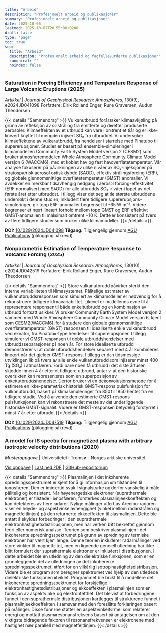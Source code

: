 ```yaml
---
title: "Arbeid"
description: "Profesjonelt arbeid og publikasjoner"
summary: "Profesjonelt arbeid og publikasjoner"
date: 2025-10-06
lastmod: 2025-10-07T20:55:00+0200
draft: false
type: "page"
toc: true
seo:
  title: "Arbeid"
  description: "Profesjonelt arbeid og fagfellevurderte publikasjoner"
  canonical: ""
  noindex: false
---
```


### Saturation in Forcing Efficiency and Temperature Response of Large Volcanic Eruptions (2025)
*Artikkel* | *Journal of Geophysical Research: Atmospheres*, 130(9), e2024JD041098
Forfattere: Eirik Rolland Enger, Rune Graversen, Audun Theodorsen

{{< details "Sammendrag" >}}
Vulkanutbrudd forårsaker klimaavkjøling på grunn av refleksjon av solstråling fra emitterte og deretter produserte aerosoler. Klimaeffekten av et utbrudd kan vare i omtrent et tiår og er ikke-lineært knyttet til mengden injisert SO₂ fra utbruddet. Vi undersøker klimaeffektene av vulkanutbrudd, fra hendelser i størrelse med Pinatubo til supererupsjoner. Studien er basert på ensemble-simuleringer i klimamodellen Community Earth System Model versjon 2 (CESM2) som bruker atmosfæremodellen Whole Atmosphere Community Climate Model versjon 6 (WACCM6), med et koblet hav og fast havoverflatetemperatur. Vår analyse fokuserer på påvirkningen av ulike nivåer av SO₂-injeksjoner på stratospærisk aerosol optisk dybde (SAOD), effektiv strålingsforcing (ERF), og globale gjennomsnittlige overflatetemperatur (GMST) anomalier. Vi avdekker en merkbar tidsavhengig nedgang i aerosol forcing-effektivitet (ERF normalisert med SAOD) for alle utbrudds SO₂-nivåer i løpet av det første året etter utbruddet. I tillegg viser det seg at de største utbruddene undersøkt i denne studien, inkludert flere tidligere supererupsjons-simuleringer, gir topp ERF-anomalier begrenset til −65 W m⁻². Videre begrenser et nært lineært forhold mellom topp GMST og ERF effektivt GMST-anomalien til maksimalt omtrent −10 K. Dette er konsistent på tvers av flere tidligere studier som bruker ulike klimamodeller.
{{< /details >}}

**DOI:** [10.1029/2024JD041098](https://doi.org/10.1029/2024JD041098)
**Tilgang:** Tilgjengelig gjennom [AGU Publications](https://agupubs.onlinelibrary.wiley.com/doi/abs/10.1029/2024JD041098) (pålogging påkrevd)

### Nonparametric Estimation of Temperature Response to Volcanic Forcing (2025)
*Artikkel* | *Journal of Geophysical Research: Atmospheres*, 130(10), e2024JD042519
Forfattere: Eirik Rolland Enger, Rune Graversen, Audun Theodorsen

{{< details "Sammendrag" >}}
Store vulkanutbrudd påvirker sterkt den interne variabiliteten til klimasystemet. Pålitelige estimater av vulkanutbruddsresponsen som simulert av klimamodeller er nødvendig for å rekonstruere tidligere klimavariabilitet. Likevel er modellenes evne til å representere responsen til både enkeltutbrudd og en kombinasjon av utbrudd fortsatt usikker. Vi bruker Community Earth System Model versjon 2 sammen med Whole Atmosphere Community Climate Model versjon 6, kjent som CESM2(WACCM6), for å studere den globale gjennomsnittlige overflatetemperatur (GMST) responsen til idealiserte enkle vulkanutbrudd ved ekvator, fra Pinatubo-type hendelser til supererupsjoner. I tillegg simulerer vi GMST-responsen til doble utbruddshendelser med utbruddsseparasjoner på noen år. For store idealiserte utbrudd demonstrerer vi at doble utbruddshendelser separert med 4 år kombineres lineært når det gjelder GMST-respons. I tillegg er den tidsmessige utviklingen lik på tvers av alle enkle vulkanutbrudd som injiserer minst 400 Tg (SO₂) i atmosfæren. Fordi bare noen få utbrudd i det siste årtusen skjedde innen 4 år etter et tidligere utbrudd, antar vi at den historiske oversikten kan representeres som en superposisjon av enkeltutbruddshendelser. Derfor bruker vi en dekonvolusjonsmetode for å estimere en ikke-parametrisk historisk GMST-respons pulsfunksjon for vulkanutbrudd, basert på klimasimuleringer fra 850 til 1850 hentet fra en tidligere studie. Ved å anvende den estimerte GMST-respons pulsfunksjonen kan vi rekonstruere det meste av det underliggende historiske GMST-signalet. Videre er GMST-responsen betydelig forstyrret i minst 7 år etter utbrudd.
{{< /details >}}

**DOI:** [10.1029/2024JD042519](https://doi.org/10.1029/2024JD042519)
**Tilgang:** Tilgjengelig gjennom [AGU Publications](https://agupubs.onlinelibrary.wiley.com/doi/abs/10.1029/2024JD042519) (pålogging påkrevd)

### A model for IS spectra for magnetized plasma with arbitrary isotropic velocity distributions (2020)
*Masteroppgave* | Universitetet i Tromsø - Norges arktiske universitet

[Vis oppgave](https://hdl.handle.net/10037/19542) | [Last ned PDF](https://munin.uit.no/bitstream/handle/10037/19542/thesis.pdf?sequence=2&isAllowed=y) | [GitHub-repositorium](https://github.com/engeir/inscar)

{{< details "Sammendrag" >}}
Plasmalinjen i det inkoherente spredningsspektrumet er kjent for å gi informasjon om tilstanden til ionosfæren. Den er imidlertid svak i signalstyrke og derfor vanskelig å måle pålitelig og konsistent. Når høyenergetiske elektroner (suprathermale elektroner) er tilstede i ionosfæren, forsterkes plasmalinjeekkoeffekten og kan detekteres av flere radarer. Nylige målinger utført av Arecibo-radaren viser en høyde- og aspektvinkelavhengighet (vinkel mellom radarstrålen og magnetfeltlinjen) på den returnerte ekkoeffekten til plasmalinjen. Dette ble antatt å skyldes forbedringer i den suprathermale elektronhastighetsdistribusjonen, men har verken blitt bekreftet gjennom teori eller numerisk analyse. Teorien som beskriver plasmalinjen i det inkoherente spredningsspektrumet på grunn av spredning av termiske elektroner har vært kjent lenge. Denne teorien inkluderer radarmålinger ved store vinkler til magnetfeltet, men en lignende generell utledning har ikke blitt formulert der suprathermale elektroner er inkludert i distribusjonen. I dette arbeidet ble en utledning av den dielektriske funksjonen, som er en grunnleggende del av utledningen av det inkoherente spredningsspektrumet, utført for en vilkårlig isotrop hastighetsdistribusjon. Videre ble et program som beregner spektrumet ved hjelp av den utledede dielektriske funksjonen utviklet. Programmet ble brukt til å modellere det inkoherente spredningsspektrumet for forskjellige elektronhastighetsdistribusjoner og ekkoeffekten i plasmalinjen som en funksjon av aspektvinkel og elektrontetthet. Det ble vist at forbedringene funnet i den suprathermale distribusjonen kartlegges til strukturene funnet i plasmalinjeekkoeffekten, i samsvar med den foreslåtte forklaringen basert på målinger. Disse funnene støtter en aspektvinkelformel som relaterer energi og mottatt plasmaresonansfrekvens basert på antagelsen om at den viktigste bidragende faktoren til resonansfrekvensen er elektronene med hastighet nær parallell med magnetfeltlinjen.
{{< /details >}}
